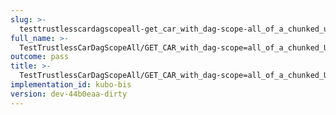 ```yaml
---
slug: >-
  testtrustlesscardagscopeall-get_car_with_dag-scope-all_of_a_chunked_unixfs_file_(format-car)-header_etag
full_name: >-
  TestTrustlessCarDagScopeAll/GET_CAR_with_dag-scope=all_of_a_chunked_UnixFS_file_(format=car)/Header_Etag
outcome: pass
title: >-
  TestTrustlessCarDagScopeAll/GET_CAR_with_dag-scope=all_of_a_chunked_UnixFS_file_(format=car)/Header_Etag
implementation_id: kubo-bis
version: dev-44b0eaa-dirty
---
```


